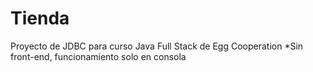 # Tienda
Proyecto de JDBC para curso Java Full Stack de Egg Cooperation
*Sin front-end, funcionamiento solo en consola
